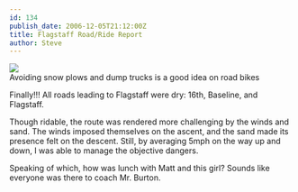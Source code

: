 ```yaml
---
id: 134
publish_date: 2006-12-05T21:12:00Z
title: Flagstaff Road/Ride Report
author: Steve
---
```

![](http://www.clallam.net/Roads/assets/images/snowplow2.jpg)  
Avoiding snow plows and dump trucks is a good idea on road bikes

Finally!!! All roads leading to Flagstaff were dry: 16th, Baseline, and Flagstaff.

Though ridable, the route was rendered more challenging by the winds and sand. The winds imposed themselves on the ascent, and the sand made its presence felt on the descent. Still, by averaging 5mph on the way up and down, I was able to manage the objective dangers.

Speaking of which, how was lunch with Matt and this girl? Sounds like everyone was there to coach Mr. Burton.